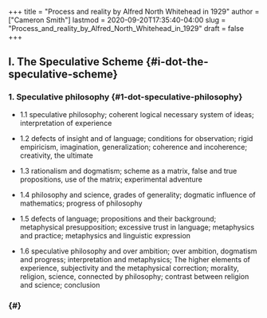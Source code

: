 +++
title = "Process and reality by Alfred North Whitehead in 1929"
author = ["Cameron Smith"]
lastmod = 2020-09-20T17:35:40-04:00
slug = "Process_and_reality_by_Alfred_North_Whitehead_in_1929"
draft = false
+++

## I. The Speculative Scheme {#i-dot-the-speculative-scheme}


### 1. Speculative philosophy {#1-dot-speculative-philosophy}

<!--list-separator-->

-  1.1 speculative philosophy; coherent logical necessary system of ideas; interpretation of experience

<!--list-separator-->

-  1.2 defects of insight and of language; conditions for observation; rigid empiricism, imagination, generalization; coherence and incoherence; creativity, the ultimate

<!--list-separator-->

-  1.3 rationalism and dogmatism; scheme as a matrix, false and true propositions, use of the matrix; experimental adventure

<!--list-separator-->

-  1.4 philosophy and science, grades of generality; dogmatic influence of mathematics; progress of philosophy

<!--list-separator-->

-  1.5 defects of language; propositions and their background; metaphysical presupposition; excessive trust in language; metaphysics and practice; metaphysics and linguistic expression

<!--list-separator-->

-  1.6 speculative philosophy and over ambition; over ambition, dogmatism and progress; interpretation and metaphysics; The higher elements of experience, subjectivity and the metaphysical correction; morality, religion, science, connected by philosophy; contrast between religion and science; conclusion


###  {#}
